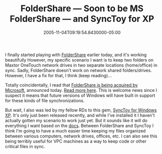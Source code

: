 ﻿---
title: FolderShare — Soon to be MS FolderShare — and SyncToy for XP
date: "2005-11-04T09:19:54.8430000-05:00"
description: I finally started playing with FolderShare earlier today, and it's
featuredImage: img/foldershare-—-soon-to-be-ms-foldershare-—-and-synctoy-for-xp-featured.png
---

I finally started playing with [FolderShare](https://www.foldershare.com/) earlier today, and it's working beautifully However, my specific scenario I want is to keep two folders on Maxtor OneTouch network drives in two separate locations (home/office) in sync. Sadly, FolderShare doesn't work on network shared folders/drives. However, I have a fix for that, I think (keep reading)…

Totally coincidentally, I read that [FolderShare is being acquired by Microsoft](https://www.foldershare.com/info/company/aboutUs.php), announced today. [Read more here](https://www.foldershare.com/info/company/aboutUs.php). This is welcome news since I suspect it means that future versions of Windows will have built in support for these kinds of file synchronizations.

But wait, I also was led by my fellow RDs to this gem, [SyncToy for Windows XP](http://www.microsoft.com/downloads/info.aspx?na=40&p=1&SrcDisplayLang=en&SrcCategoryId=&SrcFamilyId=49818CF1-2287-40EA-8A6F-57BD8695F23D&u=http%3a%2f%2fwww.microsoft.com%2fdownloads%2fdetails.aspx%3fFamilyId%3dE0FC1154-C975-4814-9649-CCE41AF06EB7%26displaylang%3den). It's only just been released recently, and while I've installed it I haven't actually gotten my scenario to work just yet. But it sounds like it will do everything I want based on the [docs](http://www.microsoft.com/downloads/info.aspx?na=40&p=1&SrcDisplayLang=en&SrcCategoryId=&SrcFamilyId=E0FC1154-C975-4814-9649-CCE41AF06EB7&u=http%3a%2f%2fwww.microsoft.com%2fdownloads%2fdetails.aspx%3fFamilyId%3d49818CF1-2287-40EA-8A6F-57BD8695F23D%26displaylang%3den). Between FolderShare and SyncToy I think I'm going to have a much easier time keeping my files organized between various computers, network drives, offices, etc. I can also see this being terribly useful for VPC machines as a way to keep code or other critical files in sync.

